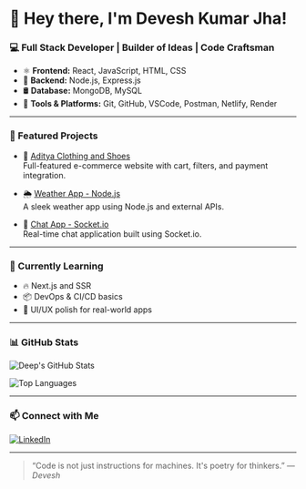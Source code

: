 # 👋 Hey there, I'm Devesh Kumar Jha!

### 💻 Full Stack Developer | Builder of Ideas | Code Craftsman

- ⚛️ **Frontend:** React, JavaScript, HTML, CSS
- 🔧 **Backend:** Node.js, Express.js
- 🛢️ **Database:** MongoDB, MySQL
- 🧰 **Tools & Platforms:** Git, GitHub, VSCode, Postman, Netlify, Render

---

### 🚀 Featured Projects

- 👕 [Aditya Clothing and Shoes](https://github.com/deepsingh3473/aditya-clothing-and-shoes)  
  Full-featured e-commerce website with cart, filters, and payment integration.

- 🌦️ [Weather App - Node.js](https://github.com/deepsingh3473/weather-app-nodejs)  
  A sleek weather app using Node.js and external APIs.

- 💬 [Chat App - Socket.io](https://github.com/deepsingh3473/chatApp-using-socketio)  
  Real-time chat application built using Socket.io.

---

### 🌱 Currently Learning

- 🔥 Next.js and SSR
- 📦 DevOps & CI/CD basics
- 🎨 UI/UX polish for real-world apps

---

### 📊 GitHub Stats

![Deep's GitHub Stats](https://github-readme-stats.vercel.app/api?username=deveshkrjha&show_icons=true&theme=tokyonight)

![Top Languages](https://github-readme-stats.vercel.app/api/top-langs/?username=deveshkrjha&layout=compact&theme=tokyonight)

---

### 📫 Connect with Me

[![LinkedIn](https://img.shields.io/badge/LinkedIn-blue?style=flat-square&logo=linkedin)](https://www.linkedin.com/in/deveshjha1/) 

---

> “Code is not just instructions for machines. It's poetry for thinkers.” — *Devesh*
